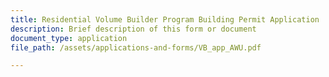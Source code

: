 ```yaml
---
title: Residential Volume Builder Program Building Permit Application
description: Brief description of this form or document
document_type: application
file_path: /assets/applications-and-forms/VB_app_AWU.pdf

---
```

